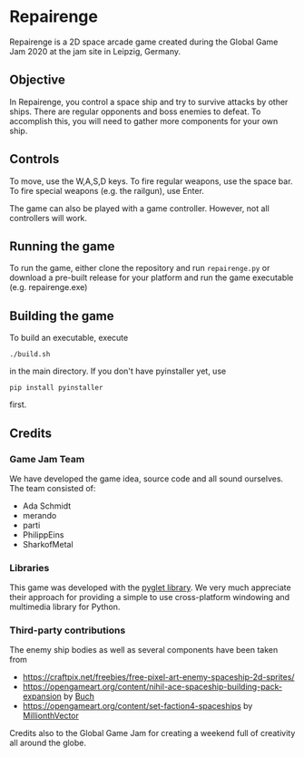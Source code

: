 # Repairenge

Repairenge is a 2D space arcade game created during the Global Game Jam 2020 at the jam site in Leipzig, Germany.

## Objective

In Repairenge, you control a space ship and try to survive attacks by other ships. There are regular opponents and boss enemies to defeat. To accomplish this, you will need to gather more components for your own ship.

## Controls

To move, use the W,A,S,D keys. To fire regular weapons, use the space bar. To fire special weapons (e.g. the railgun), use Enter.

The game can also be played with a game controller. However, not all controllers will work.

## Running the game

To run the game, either clone the repository and run `repairenge.py` or download a pre-built release for your platform and run the game executable (e.g. repairenge.exe)

## Building the game

To build an executable, execute

    ./build.sh

in the main directory. If you don't have pyinstaller yet, use

    pip install pyinstaller
    
first.

## Credits

### Game Jam Team

We have developed the game idea, source code and all sound ourselves. The team consisted of:

* Ada Schmidt
* merando
* parti
* PhilippEins
* SharkofMetal

### Libraries

This game was developed with the [pyglet library](https://github.com/pyglet/pyglet).
We very much appreciate their approach for providing a simple to use cross-platform windowing and multimedia library for Python.

### Third-party contributions

The enemy ship bodies as well as several components have been taken from
* https://craftpix.net/freebies/free-pixel-art-enemy-spaceship-2d-sprites/
* https://opengameart.org/content/nihil-ace-spaceship-building-pack-expansion by [Buch](https://opengameart.org/users/buch) 
* https://opengameart.org/content/set-faction4-spaceships by [MillionthVector](http://millionthvector.blogspot.de)

Credits also to the Global Game Jam for creating a weekend full of creativity all around the globe.
